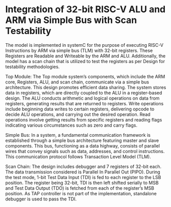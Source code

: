 # Integration of 32-bit RISC-V ALU and ARM via Simple Bus with Scan Testability

The model is implemented in systemC for the purpose of executing RISC-V Instructions by ARM via simple bus (TLM) with 32-bit registers. These Registers are Readable and Writeable by the ARM and ALU. Additionally, the model has a scan chain that is utilized to test the registers as per Design for testability methodologies.

Top Module: The Top module system’s components, which include the ARM core, Registers, ALU, and scan chain, communicate via a simple bus architecture. This design promotes efficient data sharing. The system stores data in registers, which are directly coupled to the ALU in a register-based design. The ALU conducts arithmetic and logical operations on data from registers, generating results that are returned to registers. Write operations include beginning data writes to certain registers, delivering opcode to decide ALU operations, and carrying out the desired operation. Read operations involve getting results from specific registers and reading flags indicating various circumstances such as zero and carry flags.

Simple Bus: In a system, a fundamental communication framework is established through a simple bus architecture featuring master and slave components. This bus, functioning as a data highway, consists of parallel wires that convey signals such as data, addresses, and control instructions. This communication protocol follows Transaction Level Model (TLM).

Scan Chain: The design includes debugger and 7 registers of 32-bit each. The data transmission considered is Parallel In Parallel Out (PIPO). During the test mode, 1-bit Test Data Input (TDI) is fed to each register to the LSB position. The register being 32-bit, TDI is then left shifted serially to MSB and Test Data Output (TDO) is fetched from each of the register’s MSB position. As TAP controller is not part of the implementation, standalone debugger is used to pass the TDI.

